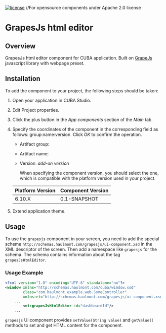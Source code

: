 [![license](https://img.shields.io/badge/license-Apache%20License%202.0-blue.svg?style=flat)](http://www.apache.org/licenses/LICENSE-2.0) //For opensource components under Apache 2.0 license
# GrapesJs html editor

## Overview

GrapesJs html editor component for CUBA application. Built on [GrapeJs](https://grapesjs.com/) javascript library with webpage preset.

## Installation
To add the component to your project, the following steps should be taken:

1. Open your application in CUBA Studio.

2. Edit Project properties.

3. Click the plus button in the *App components* section of the *Main* tab.

4. Specify the coordinates of the component in the corresponding field as follows: group:name:version.
   Click *OK* to confirm the operation.

    * Artifact group: *<component group>*
    * Artifact name: *<component artifact name>*
    * Version: *add-on version*

        When specifying the component version, you should select the one, which is compatible with the platform version used
    in your project.

    | Platform Version | Component Version |
    |------------------|-------------------|
    | 6.10.X           | 0.1-SNAPSHOT      |

5. Extend application theme.

## Usage
To use the `grapesjs` component in your screen, you need to add the special scheme `http://schemas.haulmont.com/grapesjs/ui-component.xsd` in the XML descriptor of the screen. Then add a namespace like `grapesjs` for the schema. The schema contains information about the tag `grapesJsHtmlEditor`.

### Usage Example

```xml
<?xml version="1.0" encoding="UTF-8" standalone="no"?>
<window xmlns="http://schemas.haulmont.com/cuba/window.xsd"
        class="com.haulmont.example.web.SomeController"
        xmlns:et="http://schemas.haulmont.com/grapesjs/ui-component.xsd">
    ...
        <et:grapesJsHtmlEditor id="dashboardId"/>
    ...
```

`grapesjs` UI component provides `setValue(String value)` and `getValue()` methods to set and get HTML content for the component.


